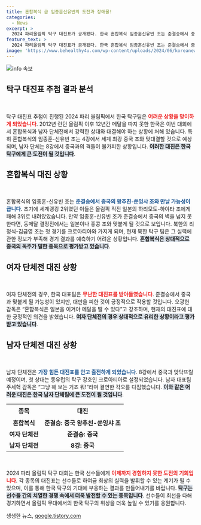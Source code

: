 ```yaml
---
title: 혼합복식 금 임종훈신유빈의 도전과 장애물!
categories:
  - News
excerpt: >
  2024 파리올림픽 탁구 대진표가 공개됐다. 한국 혼합복식 임종훈신유빈 조는 준결승에서 중국과 맞붙을 가능성이 높아 긴장감이 감돌고 있다. 금메달을 향한 여정이 순탄치만은 않은 가운데, 도전과 희망이 엇갈리고 있다.
feature_text: >
  2024 파리올림픽 탁구 대진표가 공개됐다. 한국 혼합복식 임종훈신유빈 조는 준결승에서 중국과 맞붙을 가능성이 높아 긴장감이 감돌고 있다. 금메달을 향한 여정이 순탄치만은 않은 가운데, 도전과 희망이 엇갈리고 있다.
image: 'https://www.behealthy4u.com/wp-content/uploads/2024/06/koreanews.jpg'
---
```


<p><img src="https://www.behealthy4u.com/wp-content/uploads/2024/06/koreanews.jpg" alt="info 속보" /></p>

<h2 data-ke-size="size26">탁구 대진표 추첨 결과 분석</h2>

<p data-ke-size="size16">&nbsp;</p>

<p>탁구 대진표 추첨이 진행된 2024 파리 올림픽에서 한국 탁구팀은 <b><span style="color: #ee2323;">어려운 상황을 맞이하게 되었습니다</span></b>. 2012년 런던 올림픽 이후 12년간 메달을 따지 못한 한국은 이번 대회에서 혼합복식과 남자 단체전에서 강력한 상대와 대결해야 하는 상황에 처해 있습니다. 특히 혼합복식의 임종훈-신유빈 조는 4강에서 세계 최강 중국 조와 맞대결할 것으로 예상되며, 남자 단체는 8강에서 중국과의 격돌이 불가피한 상황입니다. <b><span style="background-color: #21538527;">이러한 대진은 한국 탁구에게 큰 도전이 될 것입니다</span></b>.</p>

<h2 data-ke-size="size26">혼합복식 대진 상황</h2>

<p data-ke-size="size16">&nbsp;</p>

<p>혼합복식의 임종훈-신유빈 조는 <b><span style="color: #1a5490;">준결승에서 중국의 왕추친-쑨잉샤 조와 만날 가능성이 큽니다</span></b>. 초기에 세계랭킹 2위였던 이들은 올림픽 직전 일본의 하리모토-하야타 조에게 패해 3위로 내려앉았습니다. 만약 임종훈-신유빈 조가 준결승에서 중국의 벽을 넘지 못한다면, 동메달 결정전에서는 일본이나 홍콩 조와 맞붙게 될 것으로 보입니다. 북한의 리정식-김금영 조는 첫 경기를 크로아티아와 가지게 되며, 현재 북한 탁구 팀은 그 실력에 관한 정보가 부족해 경기 결과를 예측하기 어려운 상황입니다. <b><span style="background-color: #21538527;">혼합복식은 상대적으로 중국의 독주가 덜한 종목으로 평가받고 있습니다</span></b>.</p>

<h2 data-ke-size="size26">여자 단체전 대진 상황</h2>

<p data-ke-size="size16">&nbsp;</p>

<p>여자 단체전의 경우, 한국 대표팀은 <b><span style="color: #ee2323;">무난한 대진표를 받아들였습니다</span></b>. 준결승에서 중국과 맞붙게 될 가능성이 있지만, 대만을 피한 것이 긍정적으로 작용할 것입니다. 오광헌 감독은 “혼합복식은 일본을 이겨야 메달을 딸 수 있다”고 강조하며, 현재의 대진표에 대한 긍정적인 의견을 밝혔습니다. <b><span style="background-color: #21538527;">여자 단체전의 경우 상대적으로 유리한 상황이라고 평가받고 있습니다</span></b>.</p>

<h2 data-ke-size="size26">남자 단체전 대진 상황</h2>

<p data-ke-size="size16">&nbsp;</p>

<p>남자 단체전은 <b><span style="color: #1a5490;">가장 힘든 대진표를 안고 출전하게 되었습니다</span></b>. 8강에서 중국과 맞닥뜨릴 예정이며, 첫 상대는 동유럽의 탁구 강호인 크로아티아로 설정되었습니다. 남자 대표팀 주세혁 감독은 “그냥 해 보는 거죠 뭐!”라며 결연한 각오를 다짐했습니다. <b><span style="background-color: #21538527;">이와 같은 어려운 대진은 한국 남자 단체팀에 큰 도전이 될 것입니다</span></b>.</p>

<table style="width: 100%; border-collapse: collapse;">
    <tr>
        <th style="text-align: center; height: 35px;">종목</th>
        <th style="text-align: center; height: 35px;">대진</th>
    </tr>
    <tr>
        <td style="text-align: center; height: 17px;"><b>혼합복식</b></td>
        <td style="text-align: center; height: 17px;"><b>준결승: 중국 왕추친-쑨잉샤 조</b></td>
    </tr>
    <tr>
        <td style="text-align: center; height: 17px;"><b>여자 단체전</b></td>
        <td style="text-align: center; height: 17px;"><b>준결승: 중국</b></td>
    </tr>
    <tr>
        <td style="text-align: center; height: 17px;"><b>남자 단체전</b></td>
        <td style="text-align: center; height: 17px;"><b>8강: 중국</b></td>
    </tr>
</table>

<p data-ke-size="size16">&nbsp;</p>

<p>2024 파리 올림픽 탁구 대회는 한국 선수들에게 <b><span style="color: #ee2323;">이제까지 경험하지 못한 도전의 기회입니다</span></b>. 각 종목의 대진표는 선수들로 하여금 최상의 실력을 발휘할 수 있는 계기가 될 수 있으며, 이를 통해 한국 탁구의 기대에 부응하는 결과를 만들어내기를 바랍니다. <b><span style="background-color: #21538527;">탁구는 선수들 간의 치열한 경쟁 속에서 더욱 발전할 수 있는 종목입니다</span></b>. 선수들이 최선을 다해 경기하면서 올림픽 무대에서의 한국 탁구의 위상을 더욱 높일 수 있기를 응원합니다.</p>
생생한 뉴스, <a href="https://qoogle.tistory.com" rel="dofollow">qoogle.tistory.com</a>



